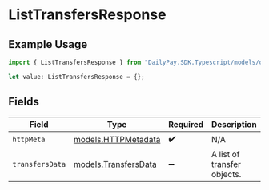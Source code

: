 # ListTransfersResponse

## Example Usage

```typescript
import { ListTransfersResponse } from "DailyPay.SDK.Typescript/models/operations";

let value: ListTransfersResponse = {};
```

## Fields

| Field                                                 | Type                                                  | Required                                              | Description                                           |
| ----------------------------------------------------- | ----------------------------------------------------- | ----------------------------------------------------- | ----------------------------------------------------- |
| `httpMeta`                                            | [models.HTTPMetadata](../../models/httpmetadata.md)   | :heavy_check_mark:                                    | N/A                                                   |
| `transfersData`                                       | [models.TransfersData](../../models/transfersdata.md) | :heavy_minus_sign:                                    | A list of transfer objects.                           |